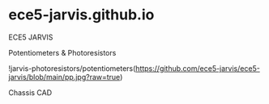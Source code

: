 # ece5-jarvis.github.io
ECE5 JARVIS

Potentiometers & Photoresistors

!jarvis-photoresistors/potentiometers(https://github.com/ece5-jarvis/ece5-jarvis/blob/main/pp.jpg?raw=true)


Chassis CAD

